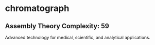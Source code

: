 # chromatograph

## Assembly Theory Complexity: 59
Advanced technology for medical, scientific, and analytical applications.
